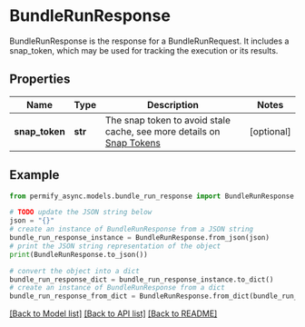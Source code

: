 # BundleRunResponse

BundleRunResponse is the response for a BundleRunRequest. It includes a snap_token, which may be used for tracking the execution or its results.

## Properties

Name | Type | Description | Notes
------------ | ------------- | ------------- | -------------
**snap_token** | **str** | The snap token to avoid stale cache, see more details on [Snap Tokens](../../operations/snap-tokens) | [optional] 

## Example

```python
from permify_async.models.bundle_run_response import BundleRunResponse

# TODO update the JSON string below
json = "{}"
# create an instance of BundleRunResponse from a JSON string
bundle_run_response_instance = BundleRunResponse.from_json(json)
# print the JSON string representation of the object
print(BundleRunResponse.to_json())

# convert the object into a dict
bundle_run_response_dict = bundle_run_response_instance.to_dict()
# create an instance of BundleRunResponse from a dict
bundle_run_response_from_dict = BundleRunResponse.from_dict(bundle_run_response_dict)
```
[[Back to Model list]](../README.md#documentation-for-models) [[Back to API list]](../README.md#documentation-for-api-endpoints) [[Back to README]](../README.md)


